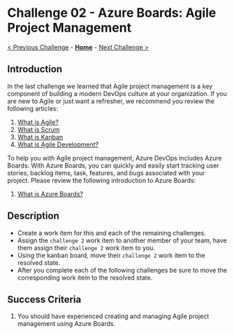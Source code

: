 # Challenge 02 - Azure Boards: Agile Project Management

[< Previous Challenge](./Challenge-01.md) - **[Home](../README.md)** - [Next Challenge >](./Challenge-03.md)

## Introduction

In the last challenge we learned that Agile project management is a key component of building a modern DevOps culture at your organization. If you are new to Agile or just want a refresher, we recommend you review the following articles:

1. [What is Agile?](https://docs.microsoft.com/en-us/azure/devops/learn/agile/what-is-agile)
2. [What is Scrum](https://docs.microsoft.com/en-us/azure/devops/learn/agile/what-is-scrum)
3. [What is Kanban](https://docs.microsoft.com/en-us/azure/devops/learn/agile/what-is-kanban)
4. [What is Agile Development?](https://docs.microsoft.com/en-us/azure/devops/learn/agile/what-is-agile-development)

To help you with Agile project management, Azure DevOps includes Azure Boards. With Azure Boards, you can quickly and easily start tracking user stories, backlog items, task, features, and bugs associated with your project. Please review the following introduction to Azure Boards:

1. [What is Azure Boards?](https://docs.microsoft.com/en-us/azure/devops/boards/get-started/what-is-azure-boards)

## Description

- Create a work item for this and each of the remaining challenges.
- Assign the `challenge 2` work item to another member of your team, have them assign their `challenge 2` work item to you.
- Using the kanban board, move their `challenge 2` work item to the resolved state.
- After you complete each of the following challenges be sure to move the corresponding work item to the resolved state.

## Success Criteria

1. You should have experienced creating and managing Agile project management using Azure Boards.